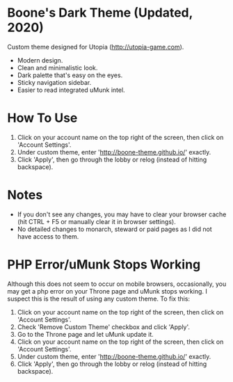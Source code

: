 Boone's Dark Theme (Updated, 2020)
==================================

Custom theme designed for Utopia (http://utopia-game.com).

- Modern design. 
- Clean and minimalistic look.
- Dark palette that's easy on the eyes.
- Sticky navigation sidebar.
- Easier to read integrated uMunk intel.


How To Use
==========

1. Click on your account name on the top right of the screen, then click on 'Account Settings'.
2. Under custom theme, enter 'http://boone-theme.github.io/' exactly.
3. Click 'Apply', then go through the lobby or relog (instead of hitting backspace).


Notes
=====

- If you don't see any changes, you may have to clear your browser cache (hit CTRL + F5 or manually clear it in browser settings).
- No detailed changes to monarch, steward or paid pages as I did not have access to them.


PHP Error/uMunk Stops Working
=============================

Although this does not seem to occur on mobile browsers, occasionally, you may get a php error on your Throne page and uMunk stops working. I suspect this is the result of using any custom theme. To fix this:

1. Click on your account name on the top right of the screen, then click on 'Account Settings'.
2. Check 'Remove Custom Theme' checkbox and click 'Apply'.
3. Go to the Throne page and let uMunk update it.
4. Click on your account name on the top right of the screen, then click on 'Account Settings'.
5. Under custom theme, enter 'http://boone-theme.github.io/' exactly.
6. Click 'Apply', then go through the lobby or relog (instead of hitting backspace).
